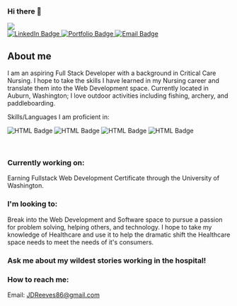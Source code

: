 ### Hi there 👋
<img src="https://komarev.com/ghpvc/?username=JDReeves86">
<div id="badges">
    <a href="https://www.linkedin.com/in/jacob-reeves-4237a9238/">
        <img src="https://img.shields.io/badge/LinkedIn-blue?style=for-the-badge&logo=linkedin&logoColor=white" alt="LinkedIn Badge"/>
    </a>
    <a href="https://jdreeves86.github.io/Portfolio/">
      <img src="https://img.shields.io/badge/Portfolio-red?style=for-the-badge" alt="Portfolio Badge"/>
    </a>
    <a href="mailto:JDReeves86@gmail.com">
      <img src="https://img.shields.io/badge/Email-lightgrey?style=for-the-badge" alt="Email Badge"/>
    </a>
</div>

## About me

I am an aspiring Full Stack Developer with a background in Critical Care Nursing. I hope to take the skills I have learned in my Nursing career and translate them into the Web Development space. Currently located in Auburn, Washington; I love outdoor activities including fishing, archery, and paddleboarding. 

Skills/Languages I am proficient in:

<span><img src="https://img.shields.io/badge/HTML-orange?style=for-the-badge&logo=html5&logoColor=white" alt="HTML Badge"/></span>
<span><img src="https://img.shields.io/badge/CSS-blue?style=for-the-badge&logo=css3&logoColor=white" alt="HTML Badge"/></span>
<span><img src="https://img.shields.io/badge/JavaScript-yellow?style=for-the-badge&logo=JavaScript&logoColor=white" alt="HTML Badge"/></span>
<span><img src="https://img.shields.io/badge/Node.js-green?style=for-the-badge&logo=Node.js&logoColor=white" alt="HTML Badge"/></span>

<br>

### Currently working on: 
Earning Fullstack Web Development Certificate through the University of Washington.

### I'm looking to:
Break into the Web Development and Software space to pursue a passion for problem solving, helping others, and technology. I hope to take my knowledge of Healthcare and use it to help the dramatic shift the Healthcare space needs to meet the needs of it's consumers.

### Ask me about my wildest stories working in the hospital!

### How to reach me:
Email: [JDReeves86@gmail.com](mailto:JDReeves86@gmail.com)


<!--
**JDReeves86/JDReeves86** is a ✨ _special_ ✨ repository because its `README.md` (this file) appears on your GitHub profile.

Here are some ideas to get you started:

- 🔭 I’m currently working on ...
- 🌱 I’m currently learning ...
- 👯 I’m looking to collaborate on ...
- 🤔 I’m looking for help with ...
- 💬 Ask me about ...
- 📫 How to reach me: ...
- 😄 Pronouns: ...
- ⚡ Fun fact: ...
-->


